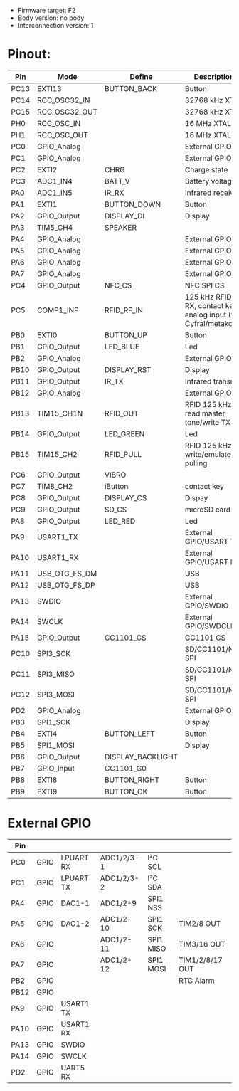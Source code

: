 * Firmware target: F2
* Body version: no body
* Interconnection version: 1

# Pinout:
| Pin | Mode | Define | Description |
|-|-|-|-|
| PC13 | EXTI13 | BUTTON_BACK | Button |
| PC14 | RCC_OSC32_IN | | 32768 kHz XTAL |
| PC15 | RCC_OSC32_OUT | | 32768 kHz XTAL |
| PH0 | RCC_OSC_IN | | 16 MHz XTAL |
| PH1 | RCC_OSC_OUT	| | 16 MHz XTAL |
| PC0 | GPIO_Analog | | External GPIO |
| PC1 | GPIO_Analog	| | External GPIO |
| PC2 | EXTI2 | CHRG | Charge state |
| PC3 | ADC1_IN4 | BATT_V | Battery voltage |
| PA0 | ADC1_IN5 | IR_RX | Infrared receiver |
| PA1 | EXTI1 | BUTTON_DOWN | Button |
| PA2 | GPIO_Output | DISPLAY_DI | Display |
| PA3 | TIM5_CH4 | SPEAKER | |
| PA4 | GPIO_Analog | | External GPIO |
| PA5 | GPIO_Analog	| | External GPIO |
| PA6 | GPIO_Analog	| | External GPIO |
| PA7 | GPIO_Analog	| | External GPIO |
| PC4 | GPIO_Output	| NFC_CS | NFC SPI CS |
| PC5 | COMP1_INP | RFID_RF_IN | 125 kHz RFID RX, contact keys analog input (for Cyfral/metakom) |
| PB0 | EXTI0 | BUTTON_UP | Button |
| PB1 | GPIO_Output | LED_BLUE | Led |
| PB2 | GPIO_Analog	| | External GPIO |
| PB10 | GPIO_Output | DISPLAY_RST | Display |
| PB11 | GPIO_Output | IR_TX | Infrared transmit |
| PB12 | GPIO_Analog | | External GPIO |
| PB13 | TIM15_CH1N	| RFID_OUT | RFID 125 kHz read master tone/write TX |
| PB14 | GPIO_Output | LED_GREEN | Led |
| PB15 | TIM15_CH2 | RFID_PULL | RFID 125 kHz write/emulate pulling | NFC IRQ |
| PC6 | GPIO_Output | VIBRO | |
| PC7 | TIM8_CH2 | iButton | contact key |
| PC8 | GPIO_Output	| DISPLAY_CS | Dispay |
| PC9 | GPIO_Output	| SD_CS | microSD card SD |
| PA8 | GPIO_Output	| LED_RED | Led |
| PA9 | USART1_TX | | External GPIO/USART TX |
| PA10 | USART1_RX | | External GPIO/USART RX |
| PA11 | USB_OTG_FS_DM | | USB |
| PA12 | USB_OTG_FS_DP | | USB |
| PA13 | SWDIO | | External GPIO/SWDIO |
| PA14 | SWCLK | | External GPIO/SWDCLK |
| PA15 | GPIO_Output | CC1101_CS | CC1101 CS |
| PC10 | SPI3_SCK | | SD/CC1101/NFC SPI |
| PC11 | SPI3_MISO | | SD/CC1101/NFC SPI |
| PC12 | SPI3_MOSI | | SD/CC1101/NFC SPI |
| PD2 | GPIO_Analog	| | External GPIO |
| PB3 | SPI1_SCK | | Display |
| PB4 | EXTI4 | BUTTON_LEFT | Button |
| PB5 | SPI1_MOSI | | Display |
| PB6 | GPIO_Output	| DISPLAY_BACKLIGHT | |
| PB7 | GPIO_Input | CC1101_G0 | |
| PB8 | EXTI8 | BUTTON_RIGHT | Button |
| PB9 | EXTI9 | BUTTON_OK | Button |

# External GPIO

| Pin | | | | | |
|-|-|-|-|-|-|
| PC0 | GPIO | LPUART RX | ADC1/2/3-1 | I²C SCL | |
| PC1 | GPIO | LPUART TX | ADC1/2/3-2 | I²C SDA | |
| PA4 | GPIO | DAC1-1 | ADC1/2-9 | SPI1 NSS | |
| PA5 | GPIO | DAC1-2 | ADC1/2-10 | SPI1 SCK | TIM2/8 OUT |
| PA6 | GPIO | | ADC1/2-11 | SPI1 MISO | TIM3/16 OUT |
| PA7 | GPIO | | ADC1/2-12 | SPI1 MOSI | TIM1/2/8/17 OUT |
| PB2 | GPIO | | | | RTC Alarm |
| PB12 | GPIO | | | | |
| PA9 | GPIO | USART1 TX | | | |
| PA10 | GPIO | USART1 RX | | | |
| PA13 | GPIO | SWDIO | | | |
| PA14 | GPIO | SWCLK | | | |
| PD2 | GPIO | UART5 RX | | | |